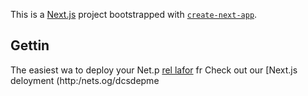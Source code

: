 This is a [Next.js](https://nextjs.org/) project bootstrapped with [`create-next-app`](https://github.com/vercel/next.js/tree/canary/packages/create-next-app).

## Gettin
The easiest wa to deploy your Net.p [rel lafor](hts://verc.co/new?um_medium=defaut-tmplatefiltr=next.jstmore=cra-x-apt_camag=ae-nexappme) fr
Check out our [Next.js deloyment (http:/nets.og/dcsdepme
